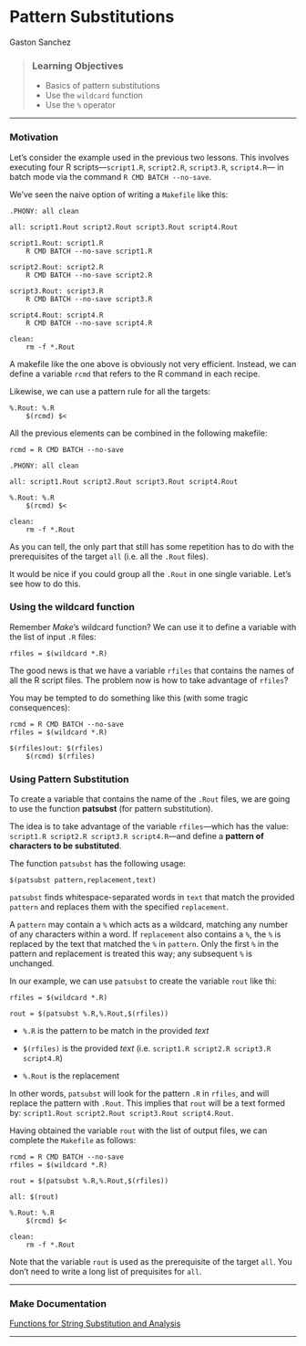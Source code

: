 Pattern Substitutions
================
Gaston Sanchez

> ### Learning Objectives
> 
>   - Basics of pattern substitutions
>   - Use the `wildcard` function
>   - Use the `%` operator

-----

### Motivation

Let’s consider the example used in the previous two lessons. This
involves executing four R scripts—`script1.R`, `script2.R`, `script3.R`,
`script4.R`— in batch mode via the command `R CMD BATCH --no-save`.

We’ve seen the naive option of writing a `Makefile` like this:

``` make
.PHONY: all clean

all: script1.Rout script2.Rout script3.Rout script4.Rout

script1.Rout: script1.R
    R CMD BATCH --no-save script1.R

script2.Rout: script2.R
    R CMD BATCH --no-save script2.R

script3.Rout: script3.R
    R CMD BATCH --no-save script3.R

script4.Rout: script4.R
    R CMD BATCH --no-save script4.R

clean:
    rm -f *.Rout
```

A makefile like the one above is obviously not very efficient. Instead,
we can define a variable `rcmd` that refers to the R command in each
recipe.

Likewise, we can use a pattern rule for all the targets:

``` make
%.Rout: %.R
    $(rcmd) $<
```

All the previous elements can be combined in the following makefile:

``` make
rcmd = R CMD BATCH --no-save

.PHONY: all clean

all: script1.Rout script2.Rout script3.Rout script4.Rout

%.Rout: %.R
    $(rcmd) $<

clean:
    rm -f *.Rout
```

As you can tell, the only part that still has some repetition has to do
with the prerequisites of the target `all` (i.e. all the `.Rout` files).

It would be nice if you could group all the `.Rout` in one single
variable. Let’s see how to do this.

### Using the wildcard function

Remember *Make*’s wildcard function? We can use it to define a variable
with the list of input `.R` files:

``` make
rfiles = $(wildcard *.R)
```

The good news is that we have a variable `rfiles` that contains the
names of all the R script files. The problem now is how to take
advantage of `rfiles`?

You may be tempted to do something like this (with some tragic
consequences):

``` make
rcmd = R CMD BATCH --no-save
rfiles = $(wildcard *.R)

$(rfiles)out: $(rfiles)
    $(rcmd) $(rfiles)
```

### Using Pattern Substitution

To create a variable that contains the name of the `.Rout` files, we are
going to use the function **patsubst** (for pattern substitution).

The idea is to take advantage of the variable `rfiles`—which has the
value: `script1.R script2.R script3.R script4.R`—and define a **pattern
of characters to be substituted**.

The function `patsubst` has the following usage:

    $(patsubst pattern,replacement,text)

`patsubst` finds whitespace-separated words in `text` that match the
provided `pattern` and replaces them with the specified `replacement`.

A `pattern` may contain a `%` which acts as a wildcard, matching any
number of any characters within a word. If `replacement` also contains a
`%`, the `%` is replaced by the text that matched the `%` in `pattern`.
Only the first `%` in the pattern and replacement is treated this way;
any subsequent `%` is unchanged.

In our example, we can use `patsubst` to create the variable `rout` like
thi:

``` make
rfiles = $(wildcard *.R)

rout = $(patsubst %.R,%.Rout,$(rfiles))
```

  - `%.R` is the pattern to be match in the provided *text*

  - `$(rfiles)` is the provided *text* (i.e. `script1.R script2.R
    script3.R script4.R`)

  - `%.Rout` is the replacement

In other words, `patsubst` will look for the pattern `.R` in `rfiles`,
and will replace the pattern with `.Rout`. This implies that `rout` will
be a text formed by: `script1.Rout script2.Rout script3.Rout
script4.Rout`.

Having obtained the variable `rout` with the list of output files, we
can complete the `Makefile` as follows:

``` make
rcmd = R CMD BATCH --no-save
rfiles = $(wildcard *.R)

rout = $(patsubst %.R,%.Rout,$(rfiles))

all: $(rout)

%.Rout: %.R
    $(rcmd) $<

clean:
    rm -f *.Rout
```

Note that the variable `rout` is used as the prerequisite of the target
`all`. You don’t need to write a long list of prequisites for `all`.

-----

### Make Documentation

[Functions for String Substitution and
Analysis](https://www.gnu.org/software/make/manual/html_node/Text-Functions.html#Text-Functions)

-----
